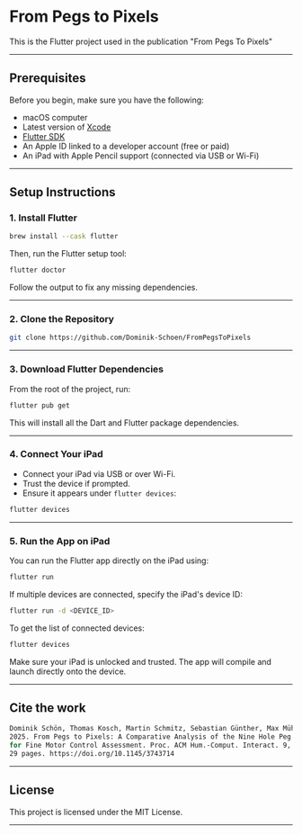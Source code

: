 # From Pegs to Pixels

This is the Flutter project used in the publication "From Pegs To Pixels"

---

## Prerequisites

Before you begin, make sure you have the following:

- macOS computer
- Latest version of [Xcode](https://developer.apple.com/xcode/)
- [Flutter SDK](https://flutter.dev/docs/get-started/install/macos)
- An Apple ID linked to a developer account (free or paid)
- An iPad with Apple Pencil support (connected via USB or Wi-Fi)

---

## Setup Instructions

### 1. Install Flutter

```bash
brew install --cask flutter
```

Then, run the Flutter setup tool:

```bash
flutter doctor
```

Follow the output to fix any missing dependencies.

---

### 2. Clone the Repository

```bash
git clone https://github.com/Dominik-Schoen/FromPegsToPixels
```

---

### 3. Download Flutter Dependencies

From the root of the project, run:

```bash
flutter pub get
```

This will install all the Dart and Flutter package dependencies.

---

### 4. Connect Your iPad

- Connect your iPad via USB or over Wi-Fi.
- Trust the device if prompted.
- Ensure it appears under `flutter devices`:

```bash
flutter devices
```

---

### 5. Run the App on iPad

You can run the Flutter app directly on the iPad using:

```bash
flutter run
```

If multiple devices are connected, specify the iPad's device ID:

```bash
flutter run -d <DEVICE_ID>
```

To get the list of connected devices:

```bash
flutter devices
```

Make sure your iPad is unlocked and trusted. The app will compile and launch directly onto the device.

---

## Cite the work

```bash
Dominik Schön, Thomas Kosch, Martin Schmitz, Sebastian Günther, Max Mühlhäuser, and Florian Müller.
2025. From Pegs to Pixels: A Comparative Analysis of the Nine Hole Peg Test and a Digital Copy Drawing Test
for Fine Motor Control Assessment. Proc. ACM Hum.-Comput. Interact. 9, 5, Article pn6393 (September 2025),
29 pages. https://doi.org/10.1145/3743714
```

---

## License

This project is licensed under the MIT License.

---